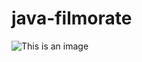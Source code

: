 # java-filmorate
![This is an image](https://sun9-west.userapi.com/sun9-53/s/v1/ig2/V0C97N6F6ZnIzgT8gHUxpiQOpTPjRxngv5Wq5A_VeEP3ruKUwZ6CVrcWSfQ6UMhhSQqooUC0DqDSlBkIo-YczWDm.jpg?size=2406x1202&quality=96&type=album)

